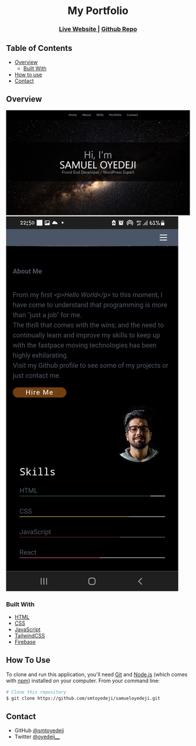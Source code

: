 <h1 align="center">My Portfolio</h1>


<div align="center">
  <h3>
    <a href="https://samueloyedeji.vercel.app/" target="_blank">
      Live Website
    </a>
    <span> | </span>
    <a href="https://github.com/smtoyedeji/samueloyedeji.git">
      Github Repo
    </a>
  </h3>
</div>

## Table of Contents

- [Overview](#overview)
  - [Built With](#built-with)
- [How to use](#how-to-use)
- [Contact](#contact)


## Overview

![screenshot](myportfolio.png)
![screenshotFromMobile](portfolio2.jpg)


### Built With

- [HTML]()
- [CSS]()
- [JavaScript]()
- [TailwindCSS](https://tailwindcss.com/)
- [Firebase](https://firebase.google.com/)


## How To Use

To clone and run this application, you'll need [Git](https://git-scm.com) and [Node.js](https://nodejs.org/en/download/) (which comes with [npm](http://npmjs.com)) installed on your computer. From your command line:

```bash
# Clone this repository
$ git clone https://github.com/smtoyedeji/samueloyedeji.git
```


## Contact

- GitHub [@smtoyedeji](https://github.com/smtoyedeji)
- Twitter [@oyedeji__](https://twitter.com/oyedeji__)
